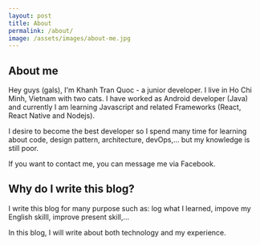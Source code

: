 ```yaml
---
layout: post
title: About
permalink: /about/
image: /assets/images/about-me.jpg
---
```


## About me
    
Hey guys (gals), I'm Khanh Tran Quoc - a junior developer. I live in Ho Chi Minh, Vietnam with two cats. I have worked as Android developer (Java) and currently I am learning Javascript and related Frameworks (React, React Native and Nodejs).

I desire to become the best developer so I spend many time for learning about code, design pattern, architecture, devOps,... but my knowledge is still poor.

If you want to contact me, you can message me via Facebook.


## Why do I write this blog?

I write this blog for many purpose such as: log what I learned, impove my English skilll, improve present skill,...

In this blog, I will write about both technology and my experience.